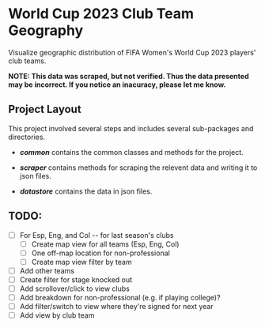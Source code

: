 # World Cup 2023 Club Team Geography

Visualize geographic distribution of FIFA Women's World Cup 2023 players' club teams.

**NOTE: This data was scraped, but not verified. Thus the data presented may be incorrect. If you notice an inacuracy,
please let me know.**

## Project Layout

This project involved several steps and includes several sub-packages and directories.

- ***common*** contains the common classes and methods for the project.
- ***scraper*** contains methods for scraping the relevent data and writing it to json files.


- ***datastore*** contains the data in json files.

## TODO:

- [ ] For Esp, Eng, and Col -- for last season's clubs
    - [ ] Create map view for all teams (Esp, Eng, Col)
    - [ ] One off-map location for non-professional
    - [ ] Create map view filter by team
- [ ] Add other teams
- [ ] Create filter for stage knocked out
- [ ] Add scrollover/click to view clubs
- [ ] Add breakdown for non-professional (e.g. if playing college)?
- [ ] Add filter/switch to view where they're signed for next year
- [ ] Add view by club team
